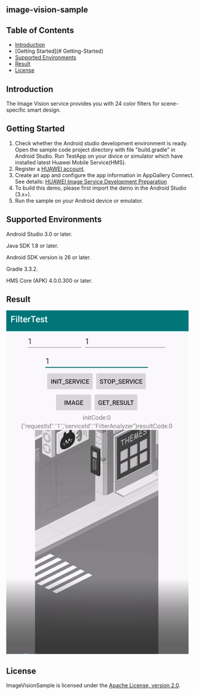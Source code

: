 ## image-vision-sample


## Table of Contents

 * [Introduction](#introduction)
 * [Getting Started](# Getting-Started)
 * [Supported Environments](#supported-environments)
 * [Result](#result)
 * [License](#license)

## Introduction
The Image Vision service provides you with 24 color filters for scene-specific smart design.

## Getting Started
1. Check whether the Android studio development environment is ready. Open the sample code project directory with file "build.gradle" in Android Studio. Run TestApp on your divice or simulator which have installed latest Huawei Mobile Service(HMS).
2. Register a [HUAWEI account](https://developer.huawei.com/consumer/en/).
3. Create an app and configure the app information in AppGallery Connect. 
   See details: [HUAWEI Image Service Development Preparation](https://developer.huawei.com/consumer/cn/doc/development/HMSCore-Guides/config-agc-0000001050199019)
4. To build this demo, please first import the demo in the Android Studio (3.x+).
5. Run the sample on your Android device or emulator.

## Supported Environments
Android Studio 3.0 or later. 

Java SDK 1.8 or later.

Android SDK version is 26 or later.

Gradle 3.3.2.

HMS Core (APK) 4.0.0.300 or later.

## Result

![](.\screenshot.PNG)

##  License

ImageVisionSample is licensed under the [Apache License, version 2.0](http://www.apache.org/licenses/LICENSE-2.0).

